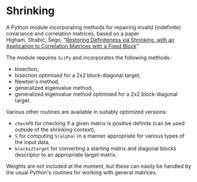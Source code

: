 Shrinking
===

A Python module incorporating methods for repairing invalid (indefinite) covariance and correlation matrices, based on a paper  
Higham, Strabić, Šego, "[Restoring Definiteness via Shrinking, with an Application to Correlation Matrices with a Fixed Block](http://eprints.ma.man.ac.uk/2191/)"

The module requires `SciPy` and incorporates the following methods:

* bisection,
* bisection optimised for a 2x2 block-diagonal target,
* Newton's method,
* generalized eigenvalue method,
* generalized eigenvalue method optimised for a 2x2 block-diagonal target.

Various other routines are available in suitably optimized versions:

* `checkPD` for checking if a given matrix is positive definite (can be used outside of the shrinking context),
* `S` for computing `S(alpha)` in a manner appropriate for various types of the input data,
* `blocks2target` for converting a starting matrix and diagonal blocks descriptor to an appropriate target matrix.

Weights are not included at the moment, but these can easily be handled by the usual Python's routines for working with general matrices.